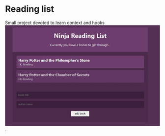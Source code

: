 # Reading list

Small project devoted to learn context and hooks<br/>![ReadingList](https://github.com/Kapuchinskaya/ReactJSstudy/blob/main/ReadingList/contextapp/Hooks-Booklist.jpg).

